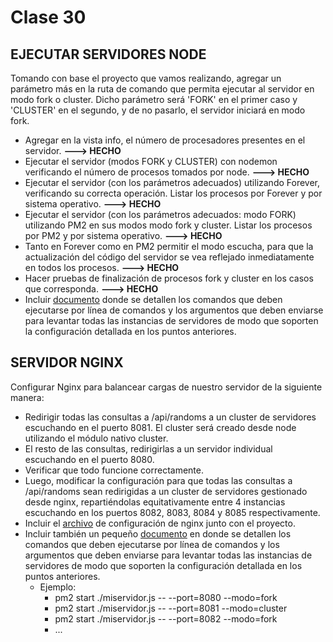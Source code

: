 # Clase 30
## EJECUTAR SERVIDORES NODE
Tomando con base el proyecto que vamos realizando, agregar un parámetro más en la ruta de comando que permita ejecutar al servidor en modo fork o cluster. Dicho parámetro será 'FORK' en el primer caso y 'CLUSTER' en el segundo, y de no pasarlo, el servidor iniciará en modo fork.
- Agregar en la vista info, el número de procesadores presentes en el servidor. __---> HECHO__
- Ejecutar el servidor (modos FORK y CLUSTER) con nodemon verificando el número de procesos tomados por node. __---> HECHO__
- Ejecutar el servidor (con los parámetros adecuados) utilizando Forever, verificando su correcta operación. Listar los procesos por Forever y por sistema operativo. __---> HECHO__
- Ejecutar el servidor (con los parámetros adecuados: modo FORK) utilizando PM2 en sus modos modo fork y cluster. Listar los procesos por PM2 y por sistema operativo. __---> HECHO__
- Tanto en Forever como en PM2 permitir el modo escucha, para que la actualización del código del servidor se vea reflejado inmediatamente en todos los procesos. __---> HECHO__
- Hacer pruebas de finalización de procesos fork y cluster en los casos que corresponda. __---> HECHO__
- Incluir [documento](https://github.com/MRCSSS/CH-Clase30-Servidor_NGINX/blob/main/Clase30-Ejecutar_servidores_node.txt) donde se detallen los comandos que deben ejecutarse por línea de comandos y los argumentos que deben enviarse para levantar todas las instancias de servidores de modo que soporten la configuración detallada en los puntos anteriores.

## SERVIDOR NGINX
Configurar Nginx para balancear cargas de nuestro servidor de la siguiente manera:
- Redirigir todas las consultas a /api/randoms a un cluster de servidores escuchando en el puerto 8081. El cluster será creado desde node utilizando el módulo nativo cluster.
- El resto de las consultas, redirigirlas a un servidor individual escuchando en el puerto 8080.
- Verificar que todo funcione correctamente.
- Luego, modificar la configuración para que todas las consultas a /api/randoms sean redirigidas a un cluster de servidores gestionado desde nginx, repartiéndolas equitativamente entre 4 instancias escuchando en los puertos 8082, 8083, 8084 y 8085 respectivamente.
- Incluir el [archivo](https://github.com/MRCSSS/CH-Clase30-Servidor_NGINX/blob/main/nginx.conf) de configuración de nginx junto con el proyecto.
- Incluir también un pequeño [documento](https://github.com/MRCSSS/CH-Clase30-Servidor_NGINX/blob/main/Clase30-Servidor_NGINX.txt) en donde se detallen los comandos que deben ejecutarse por línea de comandos y los argumentos que deben enviarse para levantar todas las instancias de servidores de modo que soporten la configuración detallada en los puntos anteriores.
    - Ejemplo: 
        - pm2 start ./miservidor.js -- --port=8080 --modo=fork
        - pm2 start ./miservidor.js -- --port=8081 --modo=cluster
        - pm2 start ./miservidor.js -- --port=8082 --modo=fork
        - ...

